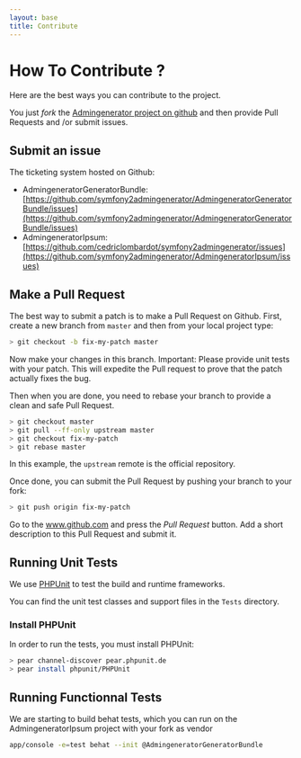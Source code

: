 ```yaml
---
layout: base
title: Contribute
---
```


# How To Contribute ? #

Here are the best ways you can contribute to the project.

You just  _fork_ the [Admingenerator project on github](https://github.com/symfony2admingenerator/AdmingeneratorGeneratorBundle) and then
provide Pull Requests and /or submit issues.

## Submit an issue ##

The ticketing system hosted on Github:

* AdmingeneratorGeneratorBundle: [https://github.com/symfony2admingenerator/AdmingeneratorGeneratorBundle/issues](https://github.com/symfony2admingenerator/AdmingeneratorGeneratorBundle/issues)
* AdmingeneratorIpsum: [https://github.com/cedriclombardot/symfony2admingenerator/issues](https://github.com/symfony2admingenerator/AdmingeneratorIpsum/issues)

## Make a Pull Request ##

The best way to submit a patch is to make a Pull Request on Github. First, create a new branch from  `master` and then from your local project type:

~~~bash
> git checkout -b fix-my-patch master
~~~

Now make your changes in this branch. Important: Please provide unit tests with your patch. This will expedite the Pull request to prove that the patch actually fixes the bug.

Then when you are done, you need to rebase your branch to provide a clean and safe Pull Request.

~~~bash
> git checkout master
> git pull --ff-only upstream master
> git checkout fix-my-patch
> git rebase master
~~~

In this example, the `upstream` remote is the official repository.

Once done, you can submit the Pull Request by pushing your branch to your fork:

~~~bash
> git push origin fix-my-patch
~~~

Go to the www.github.com and press the _Pull Request_ button. Add a short description to this Pull Request and submit it.

## Running Unit Tests ##

We use [PHPUnit](http://www.phpunit.de) to test the build and runtime frameworks.

You can find the unit test classes and support files in the `Tests` directory.

### Install PHPUnit ###

In order to run the tests, you must install PHPUnit:

~~~bash
> pear channel-discover pear.phpunit.de
> pear install phpunit/PHPUnit
~~~

## Running Functionnal Tests ##

We are starting to build behat tests, which you can run on the AdmingeneratorIpsum project with your fork as vendor

~~~bash
app/console -e=test behat --init @AdmingeneratorGeneratorBundle
~~~
